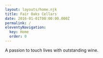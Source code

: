 ```yaml
---
layout: layouts/home.njk
title: Fair Oaks Cellars
date: 2016-01-01T00:00:00.000Z
permalink: /
eleventyNavigation:
  key: Home
  order: 0
---
```

A passion to touch lives with outstanding wine.
